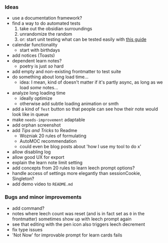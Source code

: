 
### Ideas

- use a documentation framework?
- find a way to do automated tests
    1. take out the obsidian surroundings
    2. unrandomize the random
    3. or: start unit testing what can be tested easily with [this guide](https://www.freecodecamp.org/news/how-to-start-unit-testing-javascript/)
- calendar functionality
    - start with birthdays
- add notices (Toasts)
- dependent learn notes?
    - poetry is just *so* hard
- add empty and non-existing frontmatter to test suite
- do something about long load time...
    - idea: I mean, kind of doesn't matter if it's partly async, as long as we load *some* notes...
- analyze long loading time
    - ideally optimize
    - otherwise add subtle loading animation or smth
- add a kind of `Test` button so that people can see how their note would look like in queue
- make `needs-improvement` adaptable
- add orphan screenshot
- add *Tips and Tricks* to Readme
    - Wozniak 20 rules of formulating
    - AutoMOC recommendation
    - could even be blog posts about 'how I use my tool to do x'
- allow disabling log
- allow good UX for export
- explain the learn note limit setting
- add concepts from 20 rules to learn leech prompt options?
- handle access of settings more elegantly than sessionCookie, Singleton?
- add demo video to `README.md`

### Bugs and minor improvements

- add command?
- notes where leech count was reset (and is in fact set as `0` in the frontmatter) sometimes show up with leech prompt again
- see that editing with the pen icon also triggers leech decrement
- fix type issues
- 'Not Now' for improvable prompt for learn cards fails